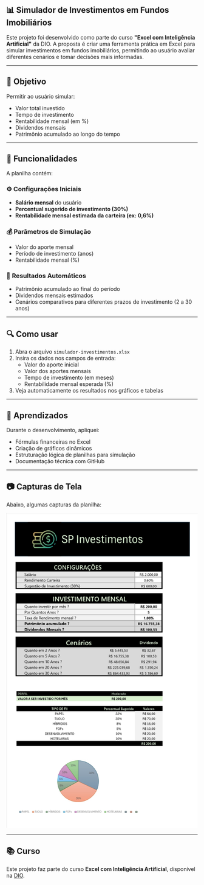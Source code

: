 ## 📊 Simulador de Investimentos em Fundos Imobiliários 

Este projeto foi desenvolvido como parte do curso **"Excel com Inteligência Artificial"** da DIO. A proposta é criar uma ferramenta prática em Excel para simular investimentos em fundos imobiliários, permitindo ao usuário avaliar diferentes cenários e tomar decisões mais informadas.

---

## 🎯 Objetivo

Permitir ao usuário simular:
- Valor total investido
- Tempo de investimento
- Rentabilidade mensal (em %)
- Dividendos mensais
- Patrimônio acumulado ao longo do tempo

---

## 📌 Funcionalidades

A planilha contém:

### ⚙️ **Configurações Iniciais**
- **Salário mensal** do usuário
- **Percentual sugerido de investimento (30%)**
- **Rentabilidade mensal estimada da carteira (ex: 0,6%)**

### 💰 **Parâmetros de Simulação**
- Valor do aporte mensal
- Período de investimento (anos)
- Rentabilidade mensal (%)

### 💸 **Resultados Automáticos**
- Patrimônio acumulado ao final do período
- Dividendos mensais estimados
- Cenários comparativos para diferentes prazos de investimento (2 a 30 anos)

---

## 🔍 Como usar

1. Abra o arquivo `simulador-investimentos.xlsx`
2. Insira os dados nos campos de entrada:
   - Valor do aporte inicial
   - Valor dos aportes mensais
   - Tempo de investimento (em meses)
   - Rentabilidade mensal esperada (%)
3. Veja automaticamente os resultados nos gráficos e tabelas

---

## 🧠 Aprendizados

Durante o desenvolvimento, apliquei:
- Fórmulas financeiras no Excel
- Criação de gráficos dinâmicos
- Estruturação lógica de planilhas para simulação
- Documentação técnica com GitHub

---

## 📷 Capturas de Tela

Abaixo, algumas capturas da planilha:

![Exemplo da Planilha](https://github.com/silaspaulodacosta/Planilha---Simulador---de---Investimentos-/blob/main/Imagens/capturas%20-%20do%20-%20projeto%20.jpg)

---

## 📚 Curso

Este projeto faz parte do curso **Excel com Inteligência Artificial**, disponível na [DIO](https://www.dio.me/).

